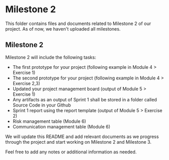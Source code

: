# Milestone 2

This folder contains files and documents related to Milestone 2 of our project. As of now, we haven't uploaded all milestones.

## Milestone 2

Milestone 2 will include the following tasks:

- The first prototype for your project (following example in Module 4 > Exercise 1)
- The second prototype for your project (following example in Module 4 > Exercise 2,3)
- Updated your project management board (output of Module 5 > Exercise 1)
- Any artifacts as an output of Sprint 1 shall be stored in a folder called Source Code in your Github
- Sprint 1 report using the report template (output of Module 5 > Exercise 2)
- Risk management table (Module 6)
- Communication management table (Module 6)

We will update this README and add relevant documents as we progress through the project and start working on Milestone 2 and Milestone 3.

Feel free to add any notes or additional information as needed.
